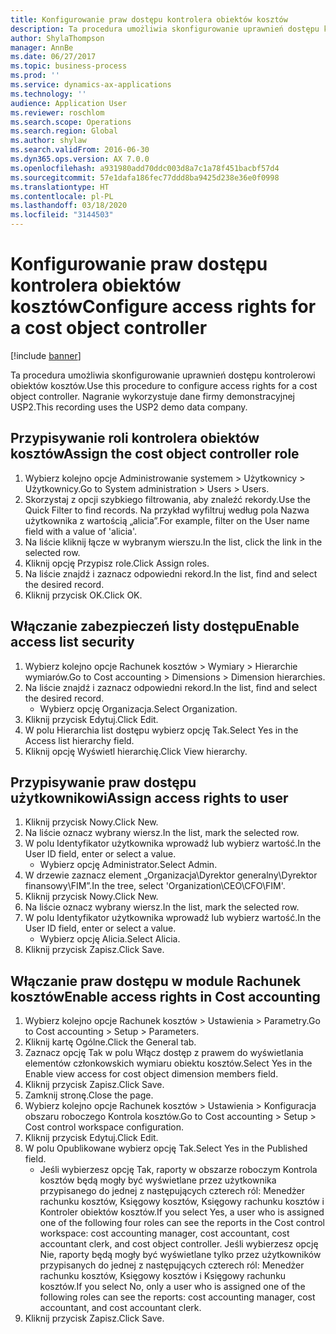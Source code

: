 ```yaml
---
title: Konfigurowanie praw dostępu kontrolera obiektów kosztów
description: Ta procedura umożliwia skonfigurowanie uprawnień dostępu kontrolerowi obiektów kosztów.
author: ShylaThompson
manager: AnnBe
ms.date: 06/27/2017
ms.topic: business-process
ms.prod: ''
ms.service: dynamics-ax-applications
ms.technology: ''
audience: Application User
ms.reviewer: roschlom
ms.search.scope: Operations
ms.search.region: Global
ms.author: shylaw
ms.search.validFrom: 2016-06-30
ms.dyn365.ops.version: AX 7.0.0
ms.openlocfilehash: a931980add70ddc003d8a7c1a78f451bacbf57d4
ms.sourcegitcommit: 57e1dafa186fec77ddd8ba9425d238e36e0f0998
ms.translationtype: HT
ms.contentlocale: pl-PL
ms.lasthandoff: 03/18/2020
ms.locfileid: "3144503"
---
```

# <a name="configure-access-rights-for-a-cost-object-controller"></a><span data-ttu-id="d05f6-103">Konfigurowanie praw dostępu kontrolera obiektów kosztów</span><span class="sxs-lookup"><span data-stu-id="d05f6-103">Configure access rights for a cost object controller</span></span>

[!include [banner](../../includes/banner.md)]

<span data-ttu-id="d05f6-104">Ta procedura umożliwia skonfigurowanie uprawnień dostępu kontrolerowi obiektów kosztów.</span><span class="sxs-lookup"><span data-stu-id="d05f6-104">Use this procedure to configure access rights for a cost object controller.</span></span> <span data-ttu-id="d05f6-105">Nagranie wykorzystuje dane firmy demonstracyjnej USP2.</span><span class="sxs-lookup"><span data-stu-id="d05f6-105">This recording uses the USP2 demo data company.</span></span>


## <a name="assign-the-cost-object-controller-role"></a><span data-ttu-id="d05f6-106">Przypisywanie roli kontrolera obiektów kosztów</span><span class="sxs-lookup"><span data-stu-id="d05f6-106">Assign the cost object controller role</span></span>
1. <span data-ttu-id="d05f6-107">Wybierz kolejno opcje Administrowanie systemem > Użytkownicy > Użytkownicy.</span><span class="sxs-lookup"><span data-stu-id="d05f6-107">Go to System administration > Users > Users.</span></span>
2. <span data-ttu-id="d05f6-108">Skorzystaj z opcji szybkiego filtrowania, aby znaleźć rekordy.</span><span class="sxs-lookup"><span data-stu-id="d05f6-108">Use the Quick Filter to find records.</span></span> <span data-ttu-id="d05f6-109">Na przykład wyfiltruj według pola Nazwa użytkownika z wartością „alicia”.</span><span class="sxs-lookup"><span data-stu-id="d05f6-109">For example, filter on the User name field with a value of 'alicia'.</span></span>
3. <span data-ttu-id="d05f6-110">Na liście kliknij łącze w wybranym wierszu.</span><span class="sxs-lookup"><span data-stu-id="d05f6-110">In the list, click the link in the selected row.</span></span>
4. <span data-ttu-id="d05f6-111">Kliknij opcję Przypisz role.</span><span class="sxs-lookup"><span data-stu-id="d05f6-111">Click Assign roles.</span></span>
5. <span data-ttu-id="d05f6-112">Na liście znajdź i zaznacz odpowiedni rekord.</span><span class="sxs-lookup"><span data-stu-id="d05f6-112">In the list, find and select the desired record.</span></span>
6. <span data-ttu-id="d05f6-113">Kliknij przycisk OK.</span><span class="sxs-lookup"><span data-stu-id="d05f6-113">Click OK.</span></span>

## <a name="enable-access-list-security"></a><span data-ttu-id="d05f6-114">Włączanie zabezpieczeń listy dostępu</span><span class="sxs-lookup"><span data-stu-id="d05f6-114">Enable access list security</span></span>
1. <span data-ttu-id="d05f6-115">Wybierz kolejno opcje Rachunek kosztów > Wymiary > Hierarchie wymiarów.</span><span class="sxs-lookup"><span data-stu-id="d05f6-115">Go to Cost accounting > Dimensions > Dimension hierarchies.</span></span>
2. <span data-ttu-id="d05f6-116">Na liście znajdź i zaznacz odpowiedni rekord.</span><span class="sxs-lookup"><span data-stu-id="d05f6-116">In the list, find and select the desired record.</span></span>
    * <span data-ttu-id="d05f6-117">Wybierz opcję Organizacja.</span><span class="sxs-lookup"><span data-stu-id="d05f6-117">Select Organization.</span></span>  
3. <span data-ttu-id="d05f6-118">Kliknij przycisk Edytuj.</span><span class="sxs-lookup"><span data-stu-id="d05f6-118">Click Edit.</span></span>
4. <span data-ttu-id="d05f6-119">W polu Hierarchia list dostępu wybierz opcję Tak.</span><span class="sxs-lookup"><span data-stu-id="d05f6-119">Select Yes in the Access list hierarchy field.</span></span>
5. <span data-ttu-id="d05f6-120">Kliknij opcję Wyświetl hierarchię.</span><span class="sxs-lookup"><span data-stu-id="d05f6-120">Click View hierarchy.</span></span>

## <a name="assign-access-rights-to-user"></a><span data-ttu-id="d05f6-121">Przypisywanie praw dostępu użytkownikowi</span><span class="sxs-lookup"><span data-stu-id="d05f6-121">Assign access rights to user</span></span>
1. <span data-ttu-id="d05f6-122">Kliknij przycisk Nowy.</span><span class="sxs-lookup"><span data-stu-id="d05f6-122">Click New.</span></span>
2. <span data-ttu-id="d05f6-123">Na liście oznacz wybrany wiersz.</span><span class="sxs-lookup"><span data-stu-id="d05f6-123">In the list, mark the selected row.</span></span>
3. <span data-ttu-id="d05f6-124">W polu Identyfikator użytkownika wprowadź lub wybierz wartość.</span><span class="sxs-lookup"><span data-stu-id="d05f6-124">In the User ID field, enter or select a value.</span></span>
    * <span data-ttu-id="d05f6-125">Wybierz opcję Administrator.</span><span class="sxs-lookup"><span data-stu-id="d05f6-125">Select Admin.</span></span>  
4. <span data-ttu-id="d05f6-126">W drzewie zaznacz element „Organizacja\Dyrektor generalny\Dyrektor finansowy\FIM”.</span><span class="sxs-lookup"><span data-stu-id="d05f6-126">In the tree, select 'Organization\CEO\CFO\FIM'.</span></span>
5. <span data-ttu-id="d05f6-127">Kliknij przycisk Nowy.</span><span class="sxs-lookup"><span data-stu-id="d05f6-127">Click New.</span></span>
6. <span data-ttu-id="d05f6-128">Na liście oznacz wybrany wiersz.</span><span class="sxs-lookup"><span data-stu-id="d05f6-128">In the list, mark the selected row.</span></span>
7. <span data-ttu-id="d05f6-129">W polu Identyfikator użytkownika wprowadź lub wybierz wartość.</span><span class="sxs-lookup"><span data-stu-id="d05f6-129">In the User ID field, enter or select a value.</span></span>
    * <span data-ttu-id="d05f6-130">Wybierz opcję Alicia.</span><span class="sxs-lookup"><span data-stu-id="d05f6-130">Select Alicia.</span></span>  
8. <span data-ttu-id="d05f6-131">Kliknij przycisk Zapisz.</span><span class="sxs-lookup"><span data-stu-id="d05f6-131">Click Save.</span></span>

## <a name="enable-access-rights-in-cost-accounting"></a><span data-ttu-id="d05f6-132">Włączanie praw dostępu w module Rachunek kosztów</span><span class="sxs-lookup"><span data-stu-id="d05f6-132">Enable access rights in Cost accounting</span></span>
1. <span data-ttu-id="d05f6-133">Wybierz kolejno opcje Rachunek kosztów > Ustawienia > Parametry.</span><span class="sxs-lookup"><span data-stu-id="d05f6-133">Go to Cost accounting > Setup > Parameters.</span></span>
2. <span data-ttu-id="d05f6-134">Kliknij kartę Ogólne.</span><span class="sxs-lookup"><span data-stu-id="d05f6-134">Click the General tab.</span></span>
3. <span data-ttu-id="d05f6-135">Zaznacz opcję Tak w polu Włącz dostęp z prawem do wyświetlania elementów członkowskich wymiaru obiektu kosztów.</span><span class="sxs-lookup"><span data-stu-id="d05f6-135">Select Yes in the Enable view access for cost object dimension members field.</span></span>
4. <span data-ttu-id="d05f6-136">Kliknij przycisk Zapisz.</span><span class="sxs-lookup"><span data-stu-id="d05f6-136">Click Save.</span></span>
5. <span data-ttu-id="d05f6-137">Zamknij stronę.</span><span class="sxs-lookup"><span data-stu-id="d05f6-137">Close the page.</span></span>
6. <span data-ttu-id="d05f6-138">Wybierz kolejno opcje Rachunek kosztów > Ustawienia > Konfiguracja obszaru roboczego Kontrola kosztów.</span><span class="sxs-lookup"><span data-stu-id="d05f6-138">Go to Cost accounting > Setup > Cost control workspace configuration.</span></span>
7. <span data-ttu-id="d05f6-139">Kliknij przycisk Edytuj.</span><span class="sxs-lookup"><span data-stu-id="d05f6-139">Click Edit.</span></span>
8. <span data-ttu-id="d05f6-140">W polu Opublikowane wybierz opcję Tak.</span><span class="sxs-lookup"><span data-stu-id="d05f6-140">Select Yes in the Published field.</span></span>
    * <span data-ttu-id="d05f6-141">Jeśli wybierzesz opcję Tak, raporty w obszarze roboczym Kontrola kosztów będą mogły być wyświetlane przez użytkownika przypisanego do jednej z następujących czterech ról: Menedżer rachunku kosztów, Księgowy kosztów, Księgowy rachunku kosztów i Kontroler obiektów kosztów.</span><span class="sxs-lookup"><span data-stu-id="d05f6-141">If you select Yes, a user who is assigned one of the following four roles can see the reports in the Cost control workspace: cost accounting manager, cost accountant, cost accountant clerk, and cost object controller.</span></span> <span data-ttu-id="d05f6-142">Jeśli wybierzesz opcję Nie, raporty będą mogły być wyświetlane tylko przez użytkowników przypisanych do jednej z następujących czterech ról: Menedżer rachunku kosztów, Księgowy kosztów i Księgowy rachunku kosztów.</span><span class="sxs-lookup"><span data-stu-id="d05f6-142">If you select No, only a user who is assigned one of the following roles can see the reports: cost accounting manager, cost accountant, and cost accountant clerk.</span></span>    
9. <span data-ttu-id="d05f6-143">Kliknij przycisk Zapisz.</span><span class="sxs-lookup"><span data-stu-id="d05f6-143">Click Save.</span></span>

